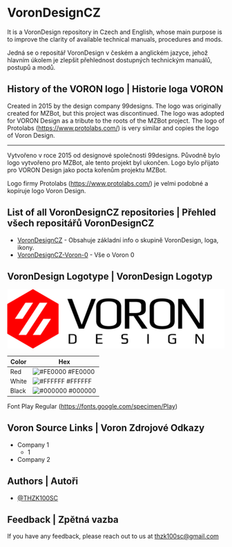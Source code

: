 # VoronDesignCZ

It is a VoronDesign repository in Czech and English, whose main purpose is to improve the clarity of available technical manuals, procedures and mods.

Jedná se o repositář VoronDesign v českém a anglickém jazyce, jehož hlavním úkolem je zlepšit přehlednost dostupných technickým manuálů, postupů a modů.

## History of the VORON logo | Historie loga VORON

Created in 2015 by the design company 99designs. The logo was originally created for MZBot, but this project was discontinued. The logo was adopted for VORON Design as a tribute to the roots of the MZBot project.
The logo of Protolabs (https://www.protolabs.com/) is very similar and copies the logo of Voron Design.

- - - -

Vytvořeno v roce 2015 od designové společnosti 99designs. Původně bylo logo vytvořeno pro MZBot, ale tento projekt byl ukončen. Logo bylo přijato pro VORON Design jako pocta kořenům projektu MZBot.

Logo firmy Protolabs (https://www.protolabs.com/) je velmi podobné a kopíruje logo Voron Design.

## List of all VoronDesignCZ repositories | Přehled všech repositářů VoronDesignCZ 

* [VoronDesignCZ](https://github.com/THZK100SC/VoronDesignCZ) - Obsahuje základní info o skupině VoronDesign, loga, ikony. 
* [VoronDesignCZ-Voron-0](https://github.com/THZK100SC/VoronDesignCZ-Voron-0) - Vše o Voron 0

## VoronDesign Logotype | VoronDesign Logotyp

![Logo](https://raw.githubusercontent.com/THZK100SC/VoronDesignCZ/refs/heads/main/Logotype/VoronDesign_Logo.png)


| Color             | Hex                                                                |
| ----------------- | ------------------------------------------------------------------ |
| Red               | ![#FE0000](https://placehold.co/15x15/FE0000/FE0000.png) #FE0000   |
| White             | ![#FFFFFF](https://placehold.co/15x15/FFFFFF/FFFFFF.png) #FFFFFF   |
| Black             | ![#000000](https://placehold.co/15x15/000000/000000.png) #000000   |

Font Play Regular (https://fonts.google.com/specimen/Play)

## Voron Source Links | Voron Zdrojové Odkazy



* Company 1
	- 1
* Company 2


## Authors | Autoři

- [@THZK100SC](https://github.com/THZK100SC)

## Feedback | Zpětná vazba

If you have any feedback, please reach out to us at thzk100sc@gmail.com